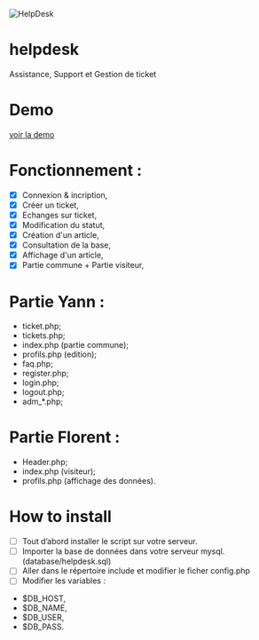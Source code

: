 ![HelpDesk](http://www.mrcms.tk/helpdesk/img/helpdesk.png "HelpDesk")
# helpdesk
Assistance, Support et Gestion de ticket
# Demo
  [voir la demo](https://www.mrcms.tk/helpdesk/)
# Fonctionnement :
- [X] Connexion & incription,
- [X] Créer un ticket,
- [X] Echanges sur ticket,
- [X] Modification du statut,
- [X] Création d'un article,
- [X] Consultation de la base,
- [X] Affichage d'un article,
- [X] Partie commune + Partie visiteur,

# Partie Yann :
- ticket.php;
- tickets.php;
- index.php (partie commune);
- profils.php (edition);
- faq.php;
- register.php;
- login.php;
- logout.php;
- adm_*.php;

# Partie Florent :
- Header.php;
- index.php (visiteur);
- profils.php (affichage des données).

# How to install

- [ ] Tout d’abord installer le script sur votre serveur.
- [ ] Importer la base de données dans votre serveur mysql. (database/helpdesk.sql)
- [ ] Aller dans le répertoire include et modifier le ficher config.php
- [ ] Modifier les variables : 
- $DB_HOST,
- $DB_NAME,
- $DB_USER,
- $DB_PASS.

